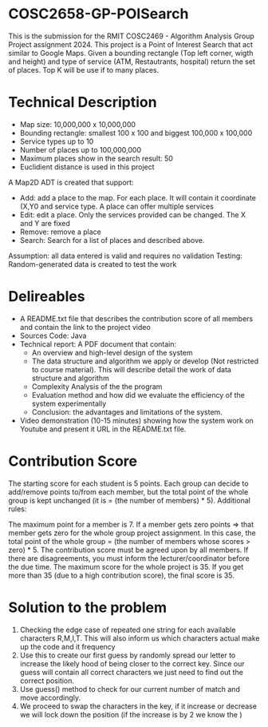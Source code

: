 # COSC2658-GP-POISearch
This is the submission for the RMIT COSC2469 - Algorithm Analysis Group Project assignment 2024. This project is a Point of Interest Search that act similar to Google Maps. Given a bounding rectangle (Top left corner, wigth and height) and type of service (ATM, Restautrants, hospital) return the set of places. Top K will be use if to many places.

# Technical Description
* Map size: 10,000,000 x 10,000,000
* Bounding rectangle: smallest 100 x 100 and biggest 100,000 x 100,000
* Service types up to 10
* Number of places up to 100,000,000
* Maximum places show in the search result: 50
* Euclidient distance is used in this project

A Map2D ADT is created that support:
* Add: add a place to the map. For each place. It will contain it coordinate (X,Y0 and service type. A place can offer multiple services
* Edit: edit a place. Only the services provided can be changed. The X and Y are fixed
* Remove: remove a place
* Search: Search for a list of places and described above.

Assumption: all data entered is valid and requires no validation
Testing: Random-generated data is created to test the work

# Delireables
* A README.txt file that describes the contribution score of all members and contain the link to the project video
* Sources Code: Java
* Technical report: A PDF document that contain:
  * An overview and high-level design of the system
  * The data structure and algorithm we apply or develop (Not restricted to course material). This will describe detail the work of data structure and algorithm
  * Complexity Analysis of the the program
  * Evaluation method and how did we evaluate the efficiency of the system experimentally
  * Conclusion: the advantages and limitations of the system.
* Video demonstration (10-15 minutes) showing how the system work on Youtube and present it URL in the README.txt file.

# Contribution Score
The starting score for each student is 5 points. Each group can decide to add/remove points to/from each member, but the total point of the whole group is kept unchanged (it is = (the number of members) * 5). Additional rules:

The maximum point for a member is 7.
If a member gets zero points => that member gets zero for the whole group project assignment. In this case, the total point of the whole group = (the number of members whose scores > zero) * 5.
The contribution score must be agreed upon by all members. If there are disagreements, you must inform the lecturer/coordinator before the due time.
The maximum score for the whole project is 35. If you get more than 35 (due to a high contribution score), the final score is 35.

# Solution to the problem
1. Checking the edge case of repeated one string for each available characters R,M,I,T. This will also inform us which characters actual make up the code and it frequency
2. Use this to create our first guess by randomly spread our letter to increase the likely hood of being closer to the correct key. Since our guess will contain all correct characters we just need to find out the correct position.
3. Use guess() method to check for our current number of match and move accordingly.
4. We proceed to swap the characters in the key, if it increase or decrease we will lock down the position (if the increase is by 2 we know the )